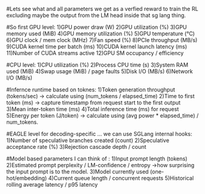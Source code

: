 #Lets see what and all parameters we get as a verfied reward to train the RL excluding maybe the output from the LM head inside that sg lang thing.

#So first GPU level:
1)GPU power draw (W)
2)GPU utilization (%) 
3)GPU memory used (MiB) 
4)GPU memory utilization (%) 
5)GPU temperature (°C) 
6)GPU clock / mem clock (MHz) 
7)Fan speed (%) 
8)PCIe throughput (MB/s)
9)CUDA kernel time per batch (ms) 
10)CUDA kernel launch latency (ms) 
11)Number of CUDA streams active 
12)GPU SM occupancy / efficiency

#CPU level:
1)CPU utilization (%) 
2)Process CPU time (s)
3)System RAM used (MiB) 
4)Swap usage (MiB) / page faults 
5)Disk I/O (MB/s)
6)Network I/O (MB/s)

#Infernce runtime based on toknes:
1)Token generation throughput (tokens/sec) -> calculate using (num_tokens / elapsed_time)
2)Time to first token (ms) -> capture timestamp from request start to the first output 
3)Mean inter-token time (ms)
4)Total inference time (ms) for request 
5)Energy per token (J/token) -> calculate using (avg power * elapsed_time) / num_tokens.

#EAGLE level for decoding-specific ... we can use SGLang internal hooks:
1)Number of speculative branches created (count) 
2)Speculative acceptance rate (%) 
3)Rejection cascade depth / count

#Model based parameters I can think of :
1)Input prompt length (tokens)
2)Estimated prompt perplexity / LM-confidence / entropy ->how surprising the input prompt is to the model.
3)Model currently used (one-hot/embedding)
4)Current queue length / concurrent requests 
5)Historical rolling average latency / p95 latency
